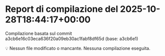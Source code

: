 # Report di compilazione del 2025-10-28T18:44:17+00:00

Compilazione basata sul commit a3cb6e16c03eca636f20a09eb30ac1fabf8df65d (base: a3cb6e1)

💡 Nessun file modificato o mancante. Nessuna compilazione eseguita.
